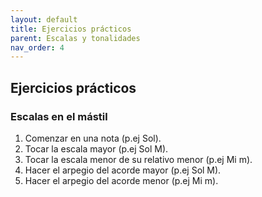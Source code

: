 ```yaml
---
layout: default
title: Ejercicios prácticos
parent: Escalas y tonalidades
nav_order: 4
---
```


## Ejercicios prácticos

### Escalas en el mástil

1. Comenzar en una nota (p.ej Sol).
2. Tocar la escala mayor (p.ej Sol M).
3. Tocar la escala menor de su relativo menor (p.ej Mi m).
4. Hacer el arpegio del acorde mayor (p.ej Sol M).
5. Hacer el arpegio del acorde menor (p.ej Mi m).